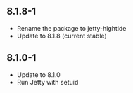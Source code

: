 8.1.8-1
---
* Rename the package to jetty-hightide
* Update to 8.1.8 (current stable)

8.1.0-1
---
* Update to 8.1.0
* Run Jetty with setuid
